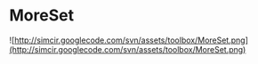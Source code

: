 # MoreSet #

![http://simcir.googlecode.com/svn/assets/toolbox/MoreSet.png](http://simcir.googlecode.com/svn/assets/toolbox/MoreSet.png)